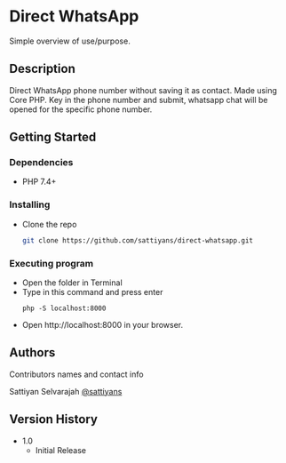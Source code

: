 # Direct WhatsApp

Simple overview of use/purpose.

## Description

Direct WhatsApp phone number without saving it as contact. Made using Core PHP. Key in the phone number and submit, whatsapp chat will be opened for the specific phone number.

## Getting Started

### Dependencies

* PHP 7.4+

### Installing

* Clone the repo
   ```sh
   git clone https://github.com/sattiyans/direct-whatsapp.git
   ```

### Executing program

* Open the folder in Terminal
* Type in this command and press enter
   ```
   php -S localhost:8000
   ```
* Open http://localhost:8000 in your browser.

## Authors

Contributors names and contact info

Sattiyan Selvarajah
[@sattiyans](https://twitter.com/sattiyans)

## Version History

* 1.0
    * Initial Release
